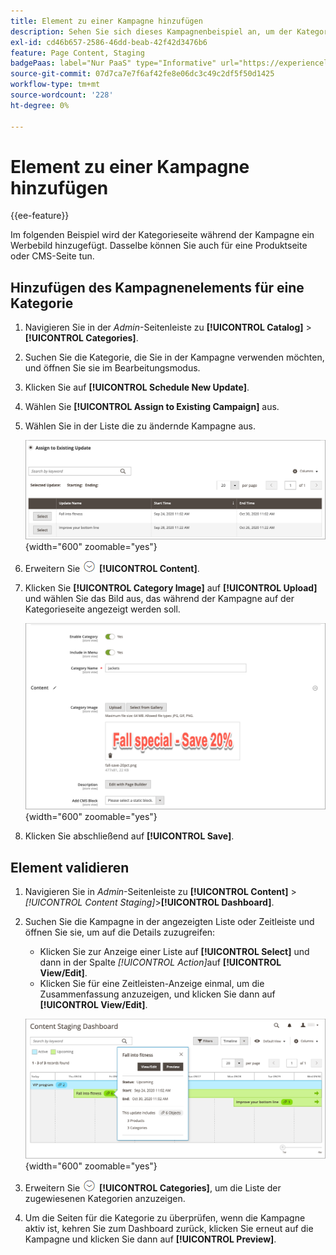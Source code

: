```yaml
---
title: Element zu einer Kampagne hinzufügen
description: Sehen Sie sich dieses Kampagnenbeispiel an, um der Kategorieseite während der Kampagne ein Werbebild hinzuzufügen.
exl-id: cd46b657-2586-46dd-beab-42f42d3476b6
feature: Page Content, Staging
badgePaas: label="Nur PaaS" type="Informative" url="https://experienceleague.adobe.com/de/docs/commerce/user-guides/product-solutions" tooltip="Gilt nur für Adobe Commerce in Cloud-Projekten (von Adobe verwaltete PaaS-Infrastruktur) und lokale Projekte."
source-git-commit: 07d7ca7e7f6af42fe8e06dc3c49c2df5f50d1425
workflow-type: tm+mt
source-wordcount: '228'
ht-degree: 0%

---
```


# Element zu einer Kampagne hinzufügen

{{ee-feature}}

Im folgenden Beispiel wird der Kategorieseite während der Kampagne ein Werbebild hinzugefügt. Dasselbe können Sie auch für eine Produktseite oder CMS-Seite tun.

## Hinzufügen des Kampagnenelements für eine Kategorie

1. Navigieren Sie in der _Admin_-Seitenleiste zu **[!UICONTROL Catalog]** > **[!UICONTROL Categories]**.

1. Suchen Sie die Kategorie, die Sie in der Kampagne verwenden möchten, und öffnen Sie sie im Bearbeitungsmodus.

1. Klicken Sie auf **[!UICONTROL Schedule New Update]**.

1. Wählen Sie **[!UICONTROL Assign to Existing Campaign]** aus.

1. Wählen Sie in der Liste die zu ändernde Kampagne aus.

   ![Zuweisen zu einer vorhandenen Kampagne](./assets/content-staging-assign-to-existing-campaign.png){width="600" zoomable="yes"}

1. Erweitern Sie ![Erweiterungsauswahl](../assets/icon-display-expand.png) **[!UICONTROL Content]**.

1. Klicken Sie **[!UICONTROL Category Image]** auf **[!UICONTROL Upload]** und wählen Sie das Bild aus, das während der Kampagne auf der Kategorieseite angezeigt werden soll.

   ![Kategoriebild hinzufügen](./assets/content-staging-existing-category-image.png){width="600" zoomable="yes"}

1. Klicken Sie abschließend auf **[!UICONTROL Save]**.

## Element validieren

1. Navigieren Sie in _Admin_-Seitenleiste zu **[!UICONTROL Content]** > _[!UICONTROL Content Staging]_>**[!UICONTROL Dashboard]**.

1. Suchen Sie die Kampagne in der angezeigten Liste oder Zeitleiste und öffnen Sie sie, um auf die Details zuzugreifen:

   - Klicken Sie zur Anzeige einer Liste auf **[!UICONTROL Select]** und dann in der Spalte _[!UICONTROL Action]_&#x200B;auf **[!UICONTROL View/Edit]**.
   - Klicken Sie für eine Zeitleisten-Anzeige einmal, um die Zusammenfassung anzuzeigen, und klicken Sie dann auf **[!UICONTROL View/Edit]**.

   ![Kampagnendetails](./assets/content-staging-dashboard-summary.png){width="600" zoomable="yes"}

1. Erweitern Sie ![Erweiterungsauswahl](../assets/icon-display-expand.png) **[!UICONTROL Categories]**, um die Liste der zugewiesenen Kategorien anzuzeigen.

1. Um die Seiten für die Kategorie zu überprüfen, wenn die Kampagne aktiv ist, kehren Sie zum Dashboard zurück, klicken Sie erneut auf die Kampagne und klicken Sie dann auf **[!UICONTROL Preview]**.
